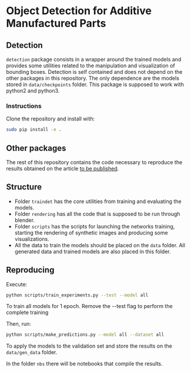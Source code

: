 # Object Detection for Additive Manufactured Parts

## Detection

`detection` package consists in a wrapper around the trained models and provides some utilities related to the manipulation and visualization of bounding boxes. Detection is self contained and does not depend on the other packages in this repository. The only dependence are the models stored in `data/checkpoints` folder.
This package is supposed to work with python2 and python3. 

<!--
Download models from the [Dropbox Folder](https://www.dropbox.com/sh/1v53pmryf6jrig9/AAAhRwnVNLHnF3vs_eJttB2sa?dl=0). Place them on models folder.
-->
### Instructions
Clone the repository and install with:

``` bash
sudo pip install -e .
```

## Other packages

The rest of this repository contains the code necessary to reproduce the results obtained on
the article [to be published](article_link).

## Structure

* Folder `traindet` has the core utilities from training and evaluating
the models.
* Folder `rendering` has all the code that is supposed to be run through blender.
* Folder `scripts` has the scripts for launching the networks training, starting the rendering of synthetic images and producing some visualizations.
* All the data to train the models should be placed on the `data` folder.
All generated data and trained models are also placed in this folder.

## Reproducing

Execute:

``` bash
python scripts/train_experiments.py --test --model all
```

To train all models for 1 epoch. Remove the --test flag to perform the complete
training

Then, run:

``` bash
python scripts/make_predictions.py --model all --dataset all
```

To apply the models to the validation set and store the results on the `data/gen_data`
folder.

In the folder `nbs` there will be notebooks that compile the results.
